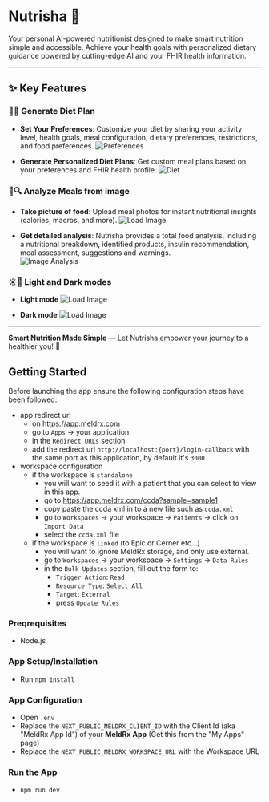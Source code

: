 # Nutrisha 🌱

Your personal AI-powered nutritionist designed to make smart nutrition simple and accessible. Achieve your health goals with personalized dietary guidance powered by cutting-edge AI and your FHIR health information.

---

## ✨ Key Features

### 📅🍎 Generate Diet Plan 
- **Set Your Preferences**: Customize your diet by sharing your activity level, health goals, meal configuration, dietary preferences, restrictions, and food preferences.
![Preferences](/public/images/readme-images/preferences.png)

- **Generate Personalized Diet Plans**: Get custom meal plans based on your preferences and FHIR health profile.
![Diet](/public/images/readme-images/diet-plan.png)
 
### 🍜🔍 Analyze Meals from image
- **Take picture of food**: Upload meal photos for instant nutritional insights (calories, macros, and more).
![Load Image](/public/images/readme-images/image-load.png)

- **Get detailed analysis**: Nutrisha provides a total food analysis, including a nutritional breakdown, identified products, insulin recommendation, meal assessment, suggestions and warnings.  
![Image Analysis](/public/images/readme-images/image-analysis.png)

### ☀️🌙 Light and Dark modes
- **Light mode**
![Load Image](/public/images/readme-images/light-mode.png)

- **Dark mode**
![Load Image](/public/images/readme-images/dark-mode.png)
---

**Smart Nutrition Made Simple** — Let Nutrisha empower your journey to a healthier you! 💪  

## Getting Started
Before launching the app ensure the following configuration steps have been followed:
- app redirect url
  - on https://app.meldrx.com
  - go to `Apps` -> your application
  - in the `Redirect URLs` section
  - add the redirect url `http://localhost:{port}/login-callback` with the same port as this application, by default it's `3000`
- workspace configuration
  - if the workspace is `standalone`
    - you will want to seed it with a patient that you can select to view in this app.
    - go to https://app.meldrx.com/ccda?sample=sample1
    - copy paste the ccda xml in to a new file such as `ccda.xml`
    - go to `Workspaces` -> your workspace -> `Patients` -> click on `Import Data`
    - select the `ccda.xml` file
  - if the workspace is `linked` (to Epic or Cerner etc...)
    - you will want to ignore MeldRx storage, and only use external.
    - go to `Workspaces` -> your workspace -> `Settings` -> `Data Rules`
    - in the `Bulk Updates` section, fill out the form to:
      - `Trigger Action`: `Read`
      - `Resource Type`: `Select All`
      - `Target`: `External`
      - press `Update Rules`


### Preqrequisites
- Node.js

### App Setup/Installation
- Run `npm install`

### App Configuration
- Open `.env`
- Replace the `NEXT_PUBLIC_MELDRX_CLIENT_ID` with the Client Id (aka "MeldRx App Id") of your **MeldRx App** (Get this from the "My Apps" page)
- Replace the `NEXT_PUBLIC_MELDRX_WORKSPACE_URL` with the Workspace URL

### Run the App
- `npm run dev`

